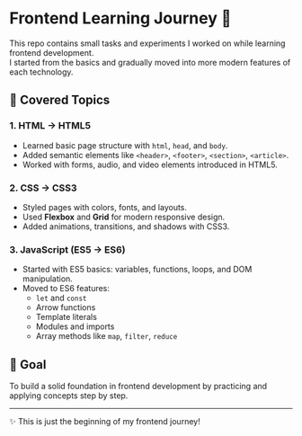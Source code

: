# Frontend Learning Journey 🚀

This repo contains small tasks and experiments I worked on while learning frontend development.  
I started from the basics and gradually moved into more modern features of each technology.

## 📌 Covered Topics

### 1. HTML → HTML5
- Learned basic page structure with `html`, `head`, and `body`.
- Added semantic elements like `<header>`, `<footer>`, `<section>`, `<article>`.
- Worked with forms, audio, and video elements introduced in HTML5.

### 2. CSS → CSS3
- Styled pages with colors, fonts, and layouts.
- Used **Flexbox** and **Grid** for modern responsive design.
- Added animations, transitions, and shadows with CSS3.

### 3. JavaScript (ES5 → ES6)
- Started with ES5 basics: variables, functions, loops, and DOM manipulation.
- Moved to ES6 features:
  - `let` and `const`
  - Arrow functions
  - Template literals
  - Modules and imports
  - Array methods like `map`, `filter`, `reduce`

## 🎯 Goal
To build a solid foundation in frontend development by practicing and applying concepts step by step.

---
✨ This is just the beginning of my frontend journey!
